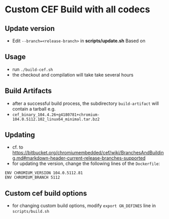 
# Custom CEF Build with all codecs

## Update version
* Edit `--branch=<release-branch>` in **scripts/update.sh** Based on 

## Usage
* run `./build-cef.sh`
* the checkout and compilation will take take several hours

## Build Artifacts
* after a successful build process, the subdirectory `build-artifact` will contain a tarball e.g.
* `cef_binary_104.4.26+g4180781+chromium-104.0.5112.102_linux64_minimal.tar.bz2`

## Updating
* cf. to https://bitbucket.org/chromiumembedded/cef/wiki/BranchesAndBuilding.md#markdown-header-current-release-branches-supported
* for updating the version, change the following lines of the `Dockerfile`:
```
ENV CHROMIUM_VERSION 104.0.5112.81
ENV CHROMIUM_BRANCH 5112
```

## Custom cef build options
* for changing custom build options, modify `export GN_DEFINES` line in `scripts/build.sh`
